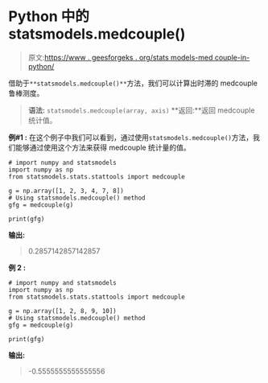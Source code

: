 # Python 中的 statsmodels.medcouple()

> 原文:[https://www . geesforgeks . org/stats models-med couple-in-python/](https://www.geeksforgeeks.org/statsmodels-medcouple-in-python/)

借助于`**statsmodels.medcouple()**`方法，我们可以计算出时滞的 medcouple 鲁棒测度。

> **语法:** `statsmodels.medcouple(array, axis)`
> **返回:**返回 medcouple 统计值。

**例#1 :**
在这个例子中我们可以看到，通过使用`statsmodels.medcouple()`方法，我们能够通过使用这个方法来获得 medcouple 统计量的值。

```
# import numpy and statsmodels
import numpy as np
from statsmodels.stats.stattools import medcouple

g = np.array([1, 2, 3, 4, 7, 8])
# Using statsmodels.medcouple() method
gfg = medcouple(g)

print(gfg)
```

**输出:**

> 0.2857142857142857

**例 2 :**

```
# import numpy and statsmodels
import numpy as np
from statsmodels.stats.stattools import medcouple

g = np.array([1, 2, 8, 9, 10])
# Using statsmodels.medcouple() method
gfg = medcouple(g)

print(gfg)
```

**输出:**

> -0.5555555555555556